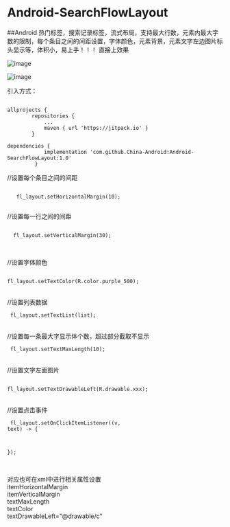 # Android-SearchFlowLayout
##Android
热门标签，搜索记录标签，流式布局，支持最大行数，元素内最大字数的限制，每个条目之间的间距设置，字体颜色，元素背景，元素文字左边图片标头显示等，体积小，易上手！！！
直接上效果

![image](https://user-images.githubusercontent.com/65054178/188781377-f76727d4-8322-4332-b5ae-6dc3216cdde7.png)

![image](https://user-images.githubusercontent.com/65054178/188769198-ba297d3b-1d79-4bc1-bfca-474ca9b51bd8.png)

引入方式：
<pre><code>
allprojects {
		repositories {
			...
			maven { url 'https://jitpack.io' }
	    }
   
dependencies {
	        implementation 'com.github.China-Android:Android-SearchFlowLayout:1.0'
	     }
</code></pre>
  
  //设置每个条目之间的间距
  <pre><code>
   fl_layout.setHorizontalMargin(10);
   </code></pre>
 //设置每一行之间的间距
  <pre><code>
  fl_layout.setVerticalMargin(30);
     </code></pre>
  <br>//设置字体颜色
    <pre><code>
  fl_layout.setTextColor(R.color.purple_500);
   </code></pre>
  <br>//设置列表数据
    <pre><code>
  fl_layout.setTextList(list);
   </code></pre>
  <br>//设置每一条最大字显示体个数，超过部分截取不显示
     <pre><code>
  fl_layout.setTextMaxLength(10);
   </code></pre>
  <br>//设置文字左面图片
     <pre><code>
  fl_layout.setTextDrawableLeft(R.drawable.xxx);
   </code></pre>
  <br>//设置点击事件
     <pre><code>
  fl_layout.setOnClickItemListener((v, text) -> {

  });
   </code></pre>
  
  <br>对应也可在xml中进行相关属性设置
  <br>itemHorizontalMargin
  <br>itemVerticalMargin
  <br>textMaxLength
  <br>textColor
  <br>textDrawableLeft="@drawable/c"
  
  
